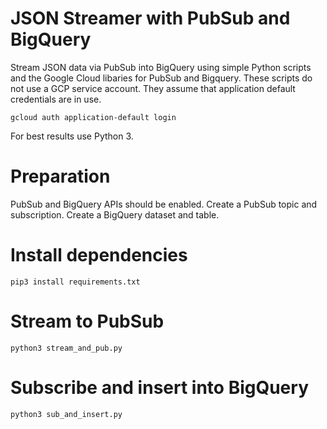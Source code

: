 # JSON Streamer with PubSub and BigQuery

Stream JSON data via PubSub into BigQuery using simple Python scripts and the Google Cloud libaries for PubSub and Bigquery. These scripts do not use a GCP service account. They assume that application default credentials are in use.

```
gcloud auth application-default login
```

For best results use Python 3.

# Preparation

PubSub and BigQuery APIs should be enabled. 
Create a PubSub topic and subscription.
Create a BigQuery dataset and table.

# Install dependencies

```
pip3 install requirements.txt
```

# Stream to PubSub

```
python3 stream_and_pub.py
```

# Subscribe and insert into BigQuery

```
python3 sub_and_insert.py
```
